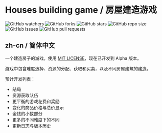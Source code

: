 # Houses building game / 房屋建造游戏

![GitHub watchers](https://img.shields.io/github/watchers/Haohao123coding/houses-building-game.svg)
![GitHub forks](https://img.shields.io/github/forks/Haohao123coding/houses-building-game.svg)
![GitHub stars](https://img.shields.io/github/stars/Haohao123coding/houses-building-game.svg)
![GitHub repo size](https://img.shields.io/github/repo-size/Haohao123coding/houses-building-game.svg)
![GitHub issues](https://img.shields.io/github/issues/Haohao123coding/houses-building-game.svg)
![GitHub pull requests](https://img.shields.io/github/issues-pr/Haohao123coding/houses-building-game.svg)

## zh-cn / 简体中文

一个建造房子的游戏，使用 [MIT LICENSE](https://choosealicense.com/licenses/mit)，现在已开发到 Alpha 版本。

游戏中包含难度选择、资源的分配、获取和买卖，以及不同房屋建筑的建造。

预计开发列表：

- 结局
- 资源获取队伍
- 更平衡的游戏花费和奖励
- 变化的商品价格与总价显示
- 金钱的小数部分
- 更多的不同难度下的不同
- 更新日志与版本历史

